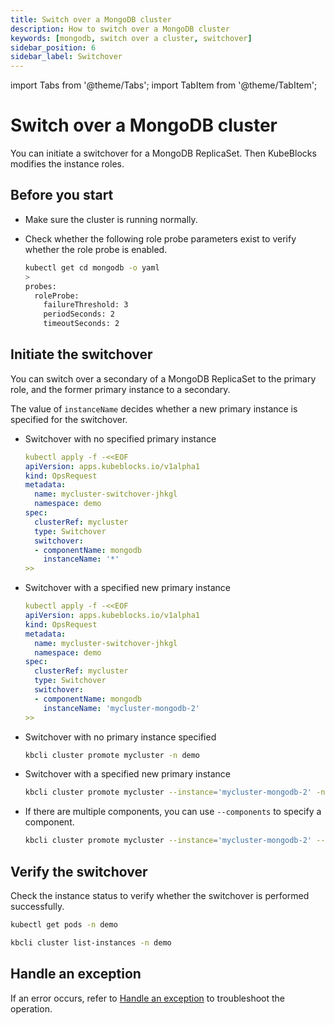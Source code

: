 ```yaml
---
title: Switch over a MongoDB cluster
description: How to switch over a MongoDB cluster
keywords: [mongodb, switch over a cluster, switchover]
sidebar_position: 6
sidebar_label: Switchover
---
```


import Tabs from '@theme/Tabs';
import TabItem from '@theme/TabItem';

# Switch over a MongoDB cluster

You can initiate a switchover for a MongoDB ReplicaSet. Then KubeBlocks modifies the instance roles.

## Before you start

* Make sure the cluster is running normally.
* Check whether the following role probe parameters exist to verify whether the role probe is enabled.

   ```bash
   kubectl get cd mongodb -o yaml
   >
   probes:
     roleProbe:
       failureThreshold: 3
       periodSeconds: 2
       timeoutSeconds: 2
   ```

## Initiate the switchover

You can switch over a secondary of a MongoDB ReplicaSet to the primary role, and the former primary instance to a secondary.

<Tabs>

<TabItem value="kubectl" label="kubectl" default>

The value of `instanceName` decides whether a new primary instance is specified for the switchover.

* Switchover with no specified primary instance

  ```yaml
  kubectl apply -f -<<EOF
  apiVersion: apps.kubeblocks.io/v1alpha1
  kind: OpsRequest
  metadata:
    name: mycluster-switchover-jhkgl
    namespace: demo
  spec:
    clusterRef: mycluster
    type: Switchover
    switchover:
    - componentName: mongodb
      instanceName: '*'
  >>
  ```

* Switchover with a specified new primary instance

  ```yaml
  kubectl apply -f -<<EOF
  apiVersion: apps.kubeblocks.io/v1alpha1
  kind: OpsRequest
  metadata:
    name: mycluster-switchover-jhkgl
    namespace: demo
  spec:
    clusterRef: mycluster
    type: Switchover
    switchover:
    - componentName: mongodb
      instanceName: 'mycluster-mongodb-2'
  >>
  ```

</TabItem>

<TabItem value="kbcli" label="kbcli">

* Switchover with no primary instance specified

    ```bash
    kbcli cluster promote mycluster -n demo
    ```

* Switchover with a specified new primary instance

    ```bash
    kbcli cluster promote mycluster --instance='mycluster-mongodb-2' -n demo
    ```

* If there are multiple components, you can use `--components` to specify a component.

    ```bash
    kbcli cluster promote mycluster --instance='mycluster-mongodb-2' --components='mongodb' -n demo
    ```

</TabItem>

</Tabs>

## Verify the switchover

Check the instance status to verify whether the switchover is performed successfully.

<Tabs>

<TabItem value="kubectl" label="kubectl" default>

```bash
kubectl get pods -n demo
```

</TabItem>

<TabItem value="kbcli" label="kbcli">

```bash
kbcli cluster list-instances -n demo
```

</TabItem>

</Tabs>

## Handle an exception

If an error occurs, refer to [Handle an exception](./../../handle-an-exception/handle-a-cluster-exception.md) to troubleshoot the operation.
